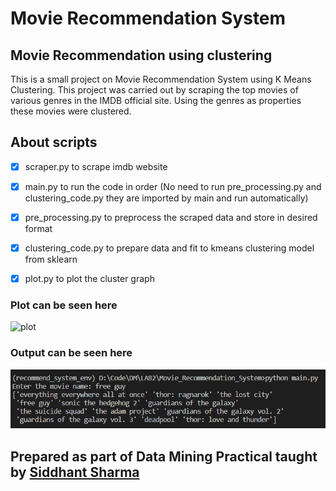 # Movie Recommendation System

## Movie Recommendation using clustering

This is a small project on Movie Recommendation System using K Means Clustering. This project was carried out by scraping the top movies of various genres in the IMDB official site. Using the genres as properties these movies were clustered.

## About scripts

- [x] scraper.py to scrape imdb website

- [x] main.py to run the code in order (No need to run pre_processing.py and clustering_code.py they are imported by main and run automatically)

- [x] pre_processing.py to preprocess the scraped data and store in desired format

- [x] clustering_code.py to prepare data and fit to kmeans clustering model from sklearn

- [x] plot.py to plot the cluster graph

### Plot can be seen here

![plot](./clustering_plot.png)

### Output can be seen here

![out](./output.png)




## Prepared as part of Data Mining Practical taught by [Siddhant Sharma](https://github.com/Siddhant128-bit)